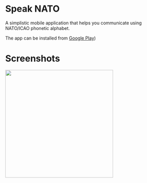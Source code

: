 # Speak NATO

A simplistic mobile application that helps you communicate using NATO/ICAO phonetic alphabet.

The app can be installed from <a href="https://play.google.com/store/apps/details?id=ua.rv.sashko.speaknato">Google Play</a>)

# Screenshots

<img src="https://lh3.googleusercontent.com/R9RtD3BdyPFuh6Jaf3GmdAtVKLRPU8Qfr6Hy8qD4EuhoNIo-z2eAy-esUCuLxuiA=h900-rw" width="340" /></img>
